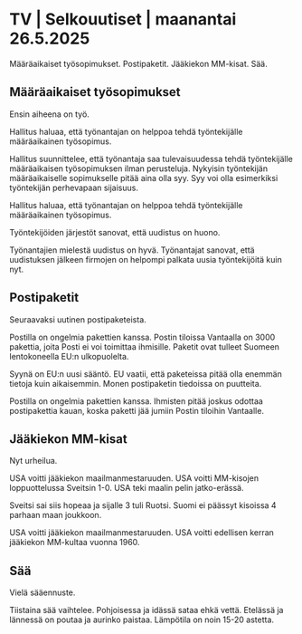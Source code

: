 # TV | Selkouutiset | maanantai 26.5.2025

Määräaikaiset työsopimukset. Postipaketit. Jääkiekon MM-kisat. Sää.

## Määräaikaiset työsopimukset

Ensin aiheena on työ.

Hallitus haluaa, että työnantajan on helppoa tehdä työntekijälle määräaikainen työsopimus.

Hallitus suunnittelee, että työnantaja saa tulevaisuudessa tehdä työntekijälle määräaikaisen työsopimuksen ilman perusteluja. Nykyisin työntekijän määräaikaiselle sopimukselle pitää aina olla syy. Syy voi olla esimerkiksi työntekijän perhevapaan sijaisuus.

Hallitus haluaa, että työnantajan on helppoa tehdä työntekijälle määräaikainen työsopimus.

Työntekijöiden järjestöt sanovat, että uudistus on huono.

Työnantajien mielestä uudistus on hyvä. Työnantajat sanovat, että uudistuksen jälkeen firmojen on helpompi palkata uusia työntekijöitä kuin nyt.

## Postipaketit

Seuraavaksi uutinen postipaketeista.

Postilla on ongelmia pakettien kanssa. Postin tiloissa Vantaalla on 3000 pakettia, joita Posti ei voi toimittaa ihmisille. Paketit ovat tulleet Suomeen lentokoneella EU:n ulkopuolelta.

Syynä on EU:n uusi sääntö. EU vaatii, että paketeissa pitää olla enemmän tietoja kuin aikaisemmin. Monen postipaketin tiedoissa on puutteita.

Postilla on ongelmia pakettien kanssa. Ihmisten pitää joskus odottaa postipakettia kauan, koska paketti jää jumiin Postin tiloihin Vantaalle.

## Jääkiekon MM-kisat

Nyt urheilua.

USA voitti jääkiekon maailmanmestaruuden. USA voitti MM-kisojen loppuottelussa Sveitsin 1-0. USA teki maalin pelin jatko-erässä.

Sveitsi sai siis hopeaa ja sijalle 3 tuli Ruotsi. Suomi ei päässyt kisoissa 4 parhaan maan joukkoon.

USA voitti jääkiekon maailmanmestaruuden. USA voitti edellisen kerran jääkiekon MM-kultaa vuonna 1960.

## Sää

Vielä sääennuste.

Tiistaina sää vaihtelee. Pohjoisessa ja idässä sataa ehkä vettä. Etelässä ja lännessä on poutaa ja aurinko paistaa. Lämpötila on noin 15-20 astetta.
